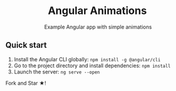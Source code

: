 <h1 align="center">Angular Animations</h1>
<p align="center">
    ​ Example Angular app with simple animations
</p>

## Quick start
1. Install the Angular CLI globally: `npm install -g @angular/cli`
2. Go to the project directory and install dependencies: `npm install`
3. Launch the server: `ng serve --open`

Fork and Star &#9733;!